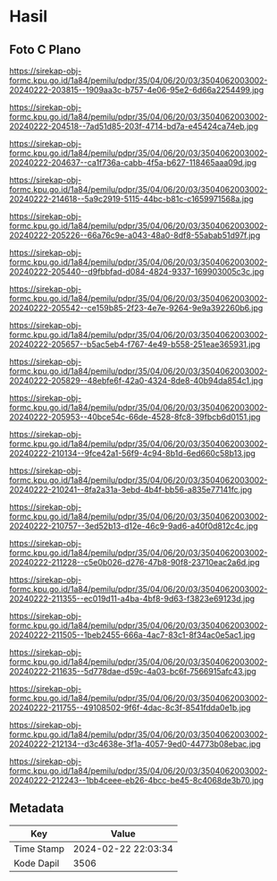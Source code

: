 # Hasil

## Foto C Plano

https://sirekap-obj-formc.kpu.go.id/1a84/pemilu/pdpr/35/04/06/20/03/3504062003002-20240222-203815--1909aa3c-b757-4e06-95e2-6d66a2254499.jpg

https://sirekap-obj-formc.kpu.go.id/1a84/pemilu/pdpr/35/04/06/20/03/3504062003002-20240222-204518--7ad51d85-203f-4714-bd7a-e45424ca74eb.jpg

https://sirekap-obj-formc.kpu.go.id/1a84/pemilu/pdpr/35/04/06/20/03/3504062003002-20240222-204637--ca1f736a-cabb-4f5a-b627-118465aaa09d.jpg

https://sirekap-obj-formc.kpu.go.id/1a84/pemilu/pdpr/35/04/06/20/03/3504062003002-20240222-214618--5a9c2919-5115-44bc-b81c-c1659971568a.jpg

https://sirekap-obj-formc.kpu.go.id/1a84/pemilu/pdpr/35/04/06/20/03/3504062003002-20240222-205226--66a76c9e-a043-48a0-8df8-55abab51d97f.jpg

https://sirekap-obj-formc.kpu.go.id/1a84/pemilu/pdpr/35/04/06/20/03/3504062003002-20240222-205440--d9fbbfad-d084-4824-9337-169903005c3c.jpg

https://sirekap-obj-formc.kpu.go.id/1a84/pemilu/pdpr/35/04/06/20/03/3504062003002-20240222-205542--ce159b85-2f23-4e7e-9264-9e9a392260b6.jpg

https://sirekap-obj-formc.kpu.go.id/1a84/pemilu/pdpr/35/04/06/20/03/3504062003002-20240222-205657--b5ac5eb4-f767-4e49-b558-251eae365931.jpg

https://sirekap-obj-formc.kpu.go.id/1a84/pemilu/pdpr/35/04/06/20/03/3504062003002-20240222-205829--48ebfe6f-42a0-4324-8de8-40b94da854c1.jpg

https://sirekap-obj-formc.kpu.go.id/1a84/pemilu/pdpr/35/04/06/20/03/3504062003002-20240222-205953--40bce54c-66de-4528-8fc8-39fbcb6d0151.jpg

https://sirekap-obj-formc.kpu.go.id/1a84/pemilu/pdpr/35/04/06/20/03/3504062003002-20240222-210134--9fce42a1-56f9-4c94-8b1d-6ed660c58b13.jpg

https://sirekap-obj-formc.kpu.go.id/1a84/pemilu/pdpr/35/04/06/20/03/3504062003002-20240222-210241--8fa2a31a-3ebd-4b4f-bb56-a835e77141fc.jpg

https://sirekap-obj-formc.kpu.go.id/1a84/pemilu/pdpr/35/04/06/20/03/3504062003002-20240222-210757--3ed52b13-d12e-46c9-9ad6-a40f0d812c4c.jpg

https://sirekap-obj-formc.kpu.go.id/1a84/pemilu/pdpr/35/04/06/20/03/3504062003002-20240222-211228--c5e0b026-d276-47b8-90f8-23710eac2a6d.jpg

https://sirekap-obj-formc.kpu.go.id/1a84/pemilu/pdpr/35/04/06/20/03/3504062003002-20240222-211355--ec019d11-a4ba-4bf8-9d63-f3823e69123d.jpg

https://sirekap-obj-formc.kpu.go.id/1a84/pemilu/pdpr/35/04/06/20/03/3504062003002-20240222-211505--1beb2455-666a-4ac7-83c1-8f34ac0e5ac1.jpg

https://sirekap-obj-formc.kpu.go.id/1a84/pemilu/pdpr/35/04/06/20/03/3504062003002-20240222-211635--5d778dae-d59c-4a03-bc6f-7566915afc43.jpg

https://sirekap-obj-formc.kpu.go.id/1a84/pemilu/pdpr/35/04/06/20/03/3504062003002-20240222-211755--49108502-9f6f-4dac-8c3f-8541fdda0e1b.jpg

https://sirekap-obj-formc.kpu.go.id/1a84/pemilu/pdpr/35/04/06/20/03/3504062003002-20240222-212134--d3c4638e-3f1a-4057-9ed0-44773b08ebac.jpg

https://sirekap-obj-formc.kpu.go.id/1a84/pemilu/pdpr/35/04/06/20/03/3504062003002-20240222-212243--1bb4ceee-eb26-4bcc-be45-8c4068de3b70.jpg


## Metadata

| Key        | Value               |
| ---------- | ------------------- |
| Time Stamp | 2024-02-22 22:03:34 |
| Kode Dapil | 3506                |




